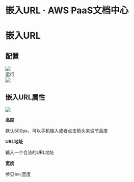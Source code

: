 # 嵌入URL · AWS PaaS文档中心

# 嵌入URL

配置  
---  
[![](https://docs.awspaas.com/user-manual/aws-pass-console-user-manual-form-vue-64ga/zj/url1.png)](<url1.png>)  
运行  
[![](https://docs.awspaas.com/user-manual/aws-pass-console-user-manual-form-vue-64ga/zj/url2.png)](<url2.png>)  
  
## 嵌入URL属性

[![](https://docs.awspaas.com/user-manual/aws-pass-console-user-manual-form-vue-64ga/zj/url3.png)](<url3.png>)

**高度**

默认500px，可以手机输入或者点击箭头来调节高度

**URL地址**

输入一个合法的URL地址

**宽度**

参见`单行`[宽度](<text.html#wigth>)